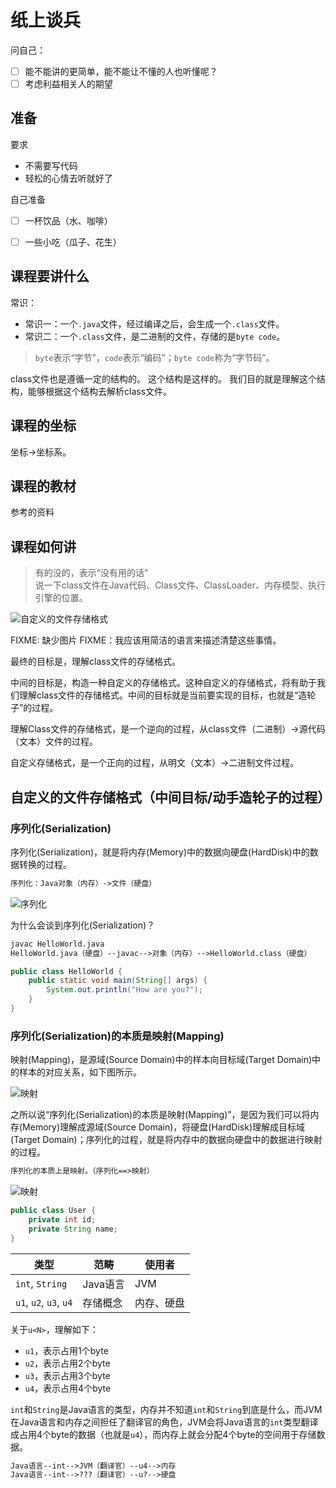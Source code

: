 # 纸上谈兵

问自己：

- [ ] 能不能讲的更简单，能不能让不懂的人也听懂呢？
- [ ] 考虑利益相关人的期望

## 准备

要求

- 不需要写代码
- 轻松的心情去听就好了

自己准备

- [ ] 一杯饮品（水、咖啡）
- [ ] 一些小吃（瓜子、花生）



## 课程要讲什么

常识：

- 常识一：一个`.java`文件，经过编译之后，会生成一个`.class`文件。
- 常识二：一个`.class`文件，是二进制的文件，存储的是`byte code`。

> `byte`表示“字节”，`code`表示“编码”；`byte code`称为“字节码”。

class文件也是遵循一定的结构的。
这个结构是这样的。
我们目的就是理解这个结构，能够根据这个结构去解析class文件。

## 课程的坐标

坐标->坐标系。



## 课程的教材

参考的资料

## 课程如何讲

> 有的没的，表示“没有用的话”  
> 说一下class文件在Java代码、Class文件、ClassLoader、内存模型、执行引擎的位置。


![自定义的文件存储格式](images/stair-chat.png)

FIXME: 缺少图片
FIXME：我应该用简洁的语言来描述清楚这些事情。

最终的目标是，理解class文件的存储格式。

中间的目标是，构造一种自定义的存储格式。这种自定义的存储格式，将有助于我们理解class文件的存储格式。中间的目标就是当前要实现的目标，也就是“造轮子”的过程。

理解Class文件的存储格式，是一个逆向的过程，从class文件（二进制）->源代码（文本）文件的过程。

自定义存储格式，是一个正向的过程，从明文（文本）->二进制文件过程。

## 自定义的文件存储格式（中间目标/动手造轮子的过程）

### 序列化(Serialization)

序列化(Serialization)，就是将内存(Memory)中的数据向硬盘(HardDisk)中的数据转换的过程。

```txt
序列化：Java对象（内存）->文件（硬盘）
```

![序列化](images/memory_harddisk.jpeg)

为什么会谈到序列化(Serialization)？

```txt
javac HelloWorld.java
HelloWorld.java（硬盘）--javac-->对象（内存）-->HelloWorld.class（硬盘）
```

```java
public class HelloWorld {
    public static void main(String[] args) {
        System.out.println("How are you?");
    }
}
```

### 序列化(Serialization)的本质是映射(Mapping)

映射(Mapping)，是源域(Source Domain)中的样本向目标域(Target Domain)中的样本的对应关系，如下图所示。

![映射](images/mapping-number.png)


之所以说“序列化(Serialization)的本质是映射(Mapping)”，是因为我们可以将内存(Memory)理解成源域(Source Domain)，将硬盘(HardDisk)理解成目标域(Target Domain)；序列化的过程，就是将内存中的数据向硬盘中的数据进行映射的过程。

```txt
序列化的本质上是映射。（序列化==>映射）
```

![映射](images/mapping-serialization.png)

```java
public class User {
    private int id;
    private String name;
}
```

| 类型                   | 范畴     | 使用者     |
| ---------------------- | -------- | ---------- |
| `int`, `String`        | Java语言 | JVM        |
| `u1`, `u2`, `u3`, `u4` | 存储概念 | 内存、硬盘 |

关于`u<N>`，理解如下：

- `u1`，表示占用1个byte
- `u2`，表示占用2个byte
- `u3`，表示占用3个byte
- `u4`，表示占用4个byte

`int`和`String`是Java语言的类型，内存并不知道`int`和`String`到底是什么，而JVM在Java语言和内存之间担任了翻译官的角色，JVM会将Java语言的`int`类型翻译成占用4个byte的数据（也就是`u4`），而内存上就会分配4个byte的空间用于存储数据。

```txt
Java语言--int-->JVM（翻译官）--u4-->内存
Java语言--int-->???（翻译官）--u?-->硬盘
```



